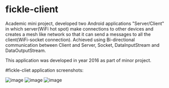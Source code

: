 # fickle-client
Academic mini project, developed two Android applications "Server/Client" in which server(WiFi hot spot) make connections to other devices and creates a mesh like network so that it can send a messages to all the client(WiFi-socket connection). Achieved using Bi-directional communication between Client and Server, Socket, DataInputStream and DataOutputStream.

This application was developed in year 2016 as part of minor project.

#fickle-cliet application screenshots:

![image](https://user-images.githubusercontent.com/51408188/112852448-92c2d380-90c9-11eb-9a23-f89e426fc0cc.png)
![image](https://user-images.githubusercontent.com/51408188/112852840-ee8d5c80-90c9-11eb-8f0c-4e8fef268f8d.png)
![image](https://user-images.githubusercontent.com/51408188/112852937-07960d80-90ca-11eb-9298-696b364f9e37.png)



